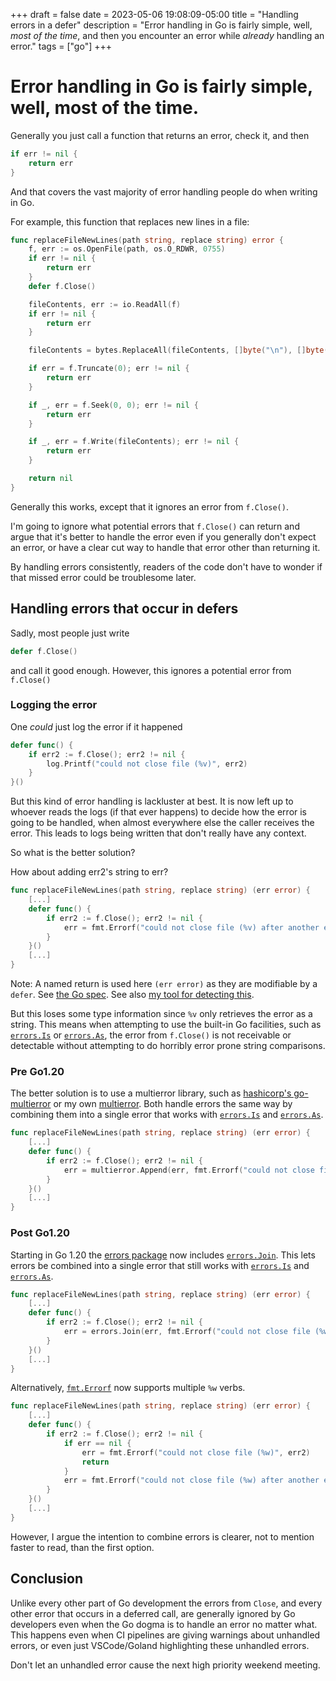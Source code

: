 +++ 
draft = false
date = 2023-05-06 19:08:09-05:00
title = "Handling errors in a defer"
description = "Error handling in Go is fairly simple, well, *most of the time*, and then you encounter an error while *already* handling an error."
tags = ["go"]
+++

# Error handling in Go is fairly simple, well, most of the time.

Generally you just call a function that returns an error, check it, and then 

```go
if err != nil { 
    return err 
}
```

And that covers the vast majority of error handling people do when writing in Go. 

For example, this function that replaces new lines in a file:

```go
func replaceFileNewLines(path string, replace string) error {
    f, err := os.OpenFile(path, os.O_RDWR, 0755)
    if err != nil {
        return err
    }
    defer f.Close()

    fileContents, err := io.ReadAll(f)
    if err != nil {
        return err
    }

    fileContents = bytes.ReplaceAll(fileContents, []byte("\n"), []byte(replace))

    if err = f.Truncate(0); err != nil {
        return err
    }

    if _, err = f.Seek(0, 0); err != nil {
        return err
    }

    if _, err = f.Write(fileContents); err != nil {
        return err
    }

    return nil
}
```

Generally this works, except that it ignores an error from `f.Close()`.

I'm going to ignore what potential errors that `f.Close()` can return and argue that it's better to handle the 
error even if you generally don't expect an error, or have a clear cut way to handle that error other than returning it.

By handling errors consistently, readers of the code don't have to wonder if that missed error could be troublesome later.

## Handling errors that occur in defers

Sadly, most people just write

```go
defer f.Close()
```

and call it good enough. However, this ignores a potential error from `f.Close()`

### Logging the error

One *could* just log the error if it happened

```go
defer func() {
    if err2 := f.Close(); err2 != nil {
        log.Printf("could not close file (%v)", err2)
    }
}()
```

But this kind of error handling is lackluster at best. It is now left up to whoever reads the logs (if that ever happens) to decide how the error is going to be handled, when almost everywhere else the caller receives the error. This leads to logs being written that don't really have any context.

So what is the better solution?

How about adding err2's string to err?

```go
func replaceFileNewLines(path string, replace string) (err error) {
    [...]
    defer func() {
        if err2 := f.Close(); err2 != nil {
            err = fmt.Errorf("could not close file (%v) after another error occurred (%w)", err2, err)
        }
    }()
    [...]
}
```

Note: A named return is used here `(err error)` as they are modifiable by a `defer`. See [the Go spec](https://go.dev/ref/spec#Defer_statements). See also [my tool for detecting this](https://github.com/simplylib/defermodafterreturn).

But this loses some type information since `%v` only retrieves the error as a string. This means when attempting to use the built-in Go facilities, such as [`errors.Is`](https://pkg.go.dev/errors#Is) or [`errors.As`](https://pkg.go.dev/errors#As), the error from `f.Close()` is not receivable or detectable without attempting to do horribly error prone string comparisons.

### Pre Go1.20

The better solution is to use a multierror library, such as [hashicorp's go-multierror](https://github.com/hashicorp/go-multierror) or my own [multierror](https://github.com/simplylib/multierror). Both handle errors the same way by combining them into a single error that works with [`errors.Is`](https://pkg.go.dev/errors#Is) and [`errors.As`](https://pkg.go.dev/errors#As).

```go
func replaceFileNewLines(path string, replace string) (err error) {
    [...]
    defer func() {
        if err2 := f.Close(); err2 != nil {
            err = multierror.Append(err, fmt.Errorf("could not close file (%w)", err2))
        }
    }()
    [...]
}
```

### Post Go1.20

Starting in Go 1.20 the [errors package](https://pkg.go.dev/errors) now includes [`errors.Join`](https://pkg.go.dev/errors#Join). This lets errors be combined into a single error that still works with [`errors.Is`](https://pkg.go.dev/errors#Is) and [`errors.As`](https://pkg.go.dev/errors#As).

```go
func replaceFileNewLines(path string, replace string) (err error) {
    [...]
    defer func() {
        if err2 := f.Close(); err2 != nil {
            err = errors.Join(err, fmt.Errorf("could not close file (%w)", err2))
        }
    }()
    [...]
}
```

Alternatively, [`fmt.Errorf`](https://pkg.go.dev/fmt#Errorf) now supports multiple `%w` verbs.

```go
func replaceFileNewLines(path string, replace string) (err error) {
    [...]
    defer func() {
        if err2 := f.Close(); err2 != nil {
            if err == nil {
                err = fmt.Errorf("could not close file (%w)", err2)
                return
            }
            err = fmt.Errorf("could not close file (%w) after another error occurred (%w)", err2, err)
        }
    }()
    [...]
}
```

However, I argue the intention to combine errors is clearer, not to mention faster to read, than the first option.

## Conclusion

Unlike every other part of Go development the errors from `Close`, and every other error that occurs in a deferred call, are generally ignored by Go developers even when the Go dogma is to handle an error no matter what. This happens even when CI pipelines are giving warnings about unhandled errors, or even just VSCode/Goland highlighting these unhandled errors. 

Don't let an unhandled error cause the next high priority weekend meeting.
